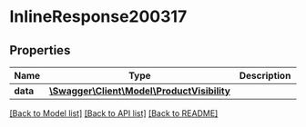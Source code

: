 # InlineResponse200317

## Properties
Name | Type | Description | Notes
------------ | ------------- | ------------- | -------------
**data** | [**\Swagger\Client\Model\ProductVisibility**](ProductVisibility.md) |  | [optional] 

[[Back to Model list]](../../README.md#documentation-for-models) [[Back to API list]](../../README.md#documentation-for-api-endpoints) [[Back to README]](../../README.md)

